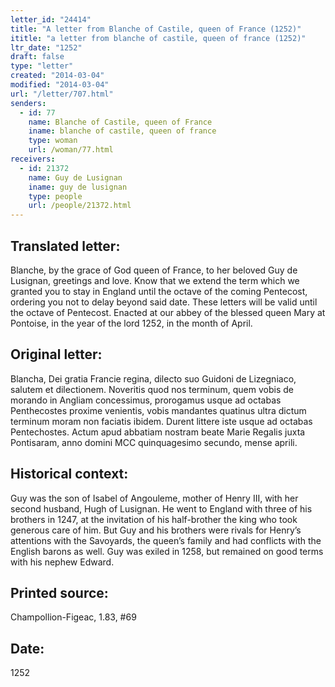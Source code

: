 ```yaml
---
letter_id: "24414"
title: "A letter from Blanche of Castile, queen of France (1252)"
ititle: "a letter from blanche of castile, queen of france (1252)"
ltr_date: "1252"
draft: false
type: "letter"
created: "2014-03-04"
modified: "2014-03-04"
url: "/letter/707.html"
senders:
  - id: 77
    name: Blanche of Castile, queen of France
    iname: blanche of castile, queen of france
    type: woman
    url: /woman/77.html
receivers:
  - id: 21372
    name: Guy de Lusignan
    iname: guy de lusignan
    type: people
    url: /people/21372.html
---
```

<h2> Translated letter:</h2>Blanche, by the grace of God queen of France, to her beloved Guy de Lusignan, greetings and love.  Know that we extend the term which we granted you to stay in England until the octave of the coming Pentecost, ordering you not to delay beyond said date.  These letters will be valid until the octave of Pentecost.
Enacted at our abbey of the blessed queen Mary at Pontoise, in the year of the lord 1252, in the month of April.
<h2 class="mt-4"> Original letter:</h2>Blancha, Dei gratia Francie regina, dilecto suo Guidoni de Lizegniaco, salutem et dilectionem.  Noveritis quod nos terminum, quem vobis de morando in Angliam concessimus, prorogamus usque ad octabas Penthecostes proxime venientis, vobis mandantes quatinus ultra dictum terminum moram non faciatis ibidem.  Durent littere iste usque ad octabas Pentechostes.  Actum apud abbatiam nostram beate Marie Regalis juxta Pontisaram, anno domini MCC quinquagesimo secundo, mense aprili.
<h2 class="mt-4"> Historical context:</h2>Guy was the son of Isabel of Angouleme, mother of Henry III, with her second husband, Hugh of Lusignan.  He went to England with three of his brothers in 1247, at the invitation of his half-brother the king who took generous care of him.  But Guy and his brothers were rivals for Henry’s attentions with the Savoyards, the queen’s family and had conflicts with the English barons as well.  Guy was exiled in 1258, but remained on good terms with his nephew Edward.
<h2 class="mt-4"> Printed source:</h2>Champollion-Figeac, 1.83, #69
<h2 class="mt-4"> Date:</h2>1252